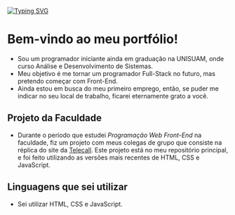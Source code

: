 [![Typing SVG](https://readme-typing-svg.demolab.com?font=Fira+Code&size=30&pause=1000&center=true&width=435&lines=Developer+Front-End)](https://git.io/typing-svg)

# **Bem-vindo ao meu portfólio!**
 -  Sou um programador iniciante ainda em graduação na UNISUAM, onde curso Análise e Desenvolvimento de Sistemas.
 -  Meu objetivo é me tornar um programador Full-Stack no futuro, mas pretendo começar com Front-End.
 - Ainda estou em busca do meu primeiro emprego, então, se puder me indicar no seu local de trabalho, ficarei eternamente grato a você.

## **Projeto da Faculdade**
- Durante o período que estudei _Programação Web Front-End_ na faculdade, fiz um projeto com meus colegas de grupo que consiste na réplica do site da 
[Telecall](https://www.telecall.com).
Este projeto está no meu repositório principal, e foi feito utilizando as versões mais recentes de HTML, CSS e JavaScript.

## **Linguagens que sei utilizar**
- Sei utilizar HTML, CSS e JavaScript.
